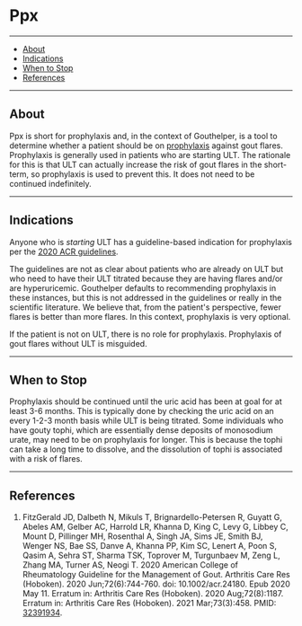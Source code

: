 # Ppx

---

- [About](#about)
- [Indications](#indications)
- [When to Stop](#when-to-stop)
- [References](#references)

---

## <span id="about">About</span>

Ppx is short for prophylaxis and, in the context of Gouthelper, is a tool to determine whether a patient
should be on [prophylaxis](/treatments/about/ppx/) against gout flares. Prophylaxis is generally
used in patients who are starting ULT. The rationale for this is that ULT can actually increase the risk
of gout flares in the short-term, so prophylaxis is used to prevent this. It does not need to be continued indefinitely.

---

## <span id="indications">Indications</span>

Anyone who is _starting_ ULT has a guideline-based indication for prophylaxis per the
[2020 ACR guidelines](#ref-1).

The guidelines are not as clear about patients who are already on ULT but who need to have their ULT
titrated because they are having flares and/or are hyperuricemic. Gouthelper defaults to recommending prophylaxis in these instances, but this is not addressed in the guidelines or really in the scientific
literature. We believe that, from the patient's perspective, fewer flares is better than more flares. In
this context, prophylaxis is very optional.

If the patient is not on ULT, there is no role for prophylaxis. Prophylaxis of gout flares without ULT
is misguided.

---

## <span id="when-to-stop">When to Stop</span>

Prophylaxis should be continued until the uric acid has been at goal for at least 3-6 months. This is typically done by checking the uric acid on an every 1-2-3 month basis while ULT is being titrated. Some
individuals who have gouty tophi, which are essentially dense deposits of monosodium urate, may need to
be on prophylaxis for longer. This is because the tophi can take a long time to dissolve, and the
dissolution of tophi is associated with a risk of flares.

---

## <span id="references">References</span>

1. <span id="ref-1"></span>FitzGerald JD, Dalbeth N, Mikuls T, Brignardello-Petersen R, Guyatt G, Abeles AM, Gelber AC, Harrold LR, Khanna D, King C, Levy G, Libbey C, Mount D, Pillinger MH, Rosenthal A, Singh JA, Sims JE, Smith BJ, Wenger NS, Bae SS, Danve A, Khanna PP, Kim SC, Lenert A, Poon S, Qasim A, Sehra ST, Sharma TSK, Toprover M, Turgunbaev M, Zeng L, Zhang MA, Turner AS, Neogi T. 2020 American College of Rheumatology Guideline for the Management of Gout. Arthritis Care Res (Hoboken). 2020 Jun;72(6):744-760. doi: 10.1002/acr.24180. Epub 2020 May 11. Erratum in: Arthritis Care Res (Hoboken). 2020 Aug;72(8):1187. Erratum in: Arthritis Care Res (Hoboken). 2021 Mar;73(3):458. PMID: [32391934](https://pubmed.ncbi.nlm.nih.gov/32391934/).
